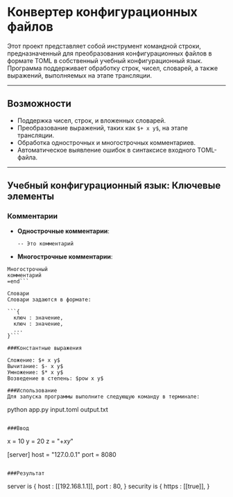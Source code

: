 # Конвертер конфигурационных файлов

Этот проект представляет собой инструмент командной строки, предназначенный для преобразования конфигурационных файлов в формате TOML в собственный учебный конфигурационный язык. Программа поддерживает обработку строк, чисел, словарей, а также выражений, выполняемых на этапе трансляции.

---

## Возможности

- Поддержка чисел, строк, и вложенных словарей.
- Преобразование выражений, таких как `$+ x y$`, на этапе трансляции.
- Обработка однострочных и многострочных комментариев.
- Автоматическое выявление ошибок в синтаксисе входного TOML-файла.

---

## Учебный конфигурационный язык: Ключевые элементы

### Комментарии

- **Однострочные комментарии**:
  ```text
  -- Это комментарий

- **Многострочные комментарии**:

```=begin
Многострочный
комментарий
=end```

Словари
Словари задаются в формате:

```{
  ключ : значение,
  ключ : значение,
  ...
}```

###Константные выражения

Сложение: $+ x y$
Вычитание: $- x y$
Умножение: $* x y$
Возведение в степень: $pow x y$

###Использование
Для запуска программы выполните следующую команду в терминале:
```
python app.py input.toml output.txt
```

###Ввод
```
x = 10
y = 20
z = "$+ x y$"

[server]
host = "127.0.0.1"
port = 8080
```

###Результат

```
server is {
  host : [[192.168.1.1]],
  port : 80,
}
security is {
  https : [[true]],
}
```
```
